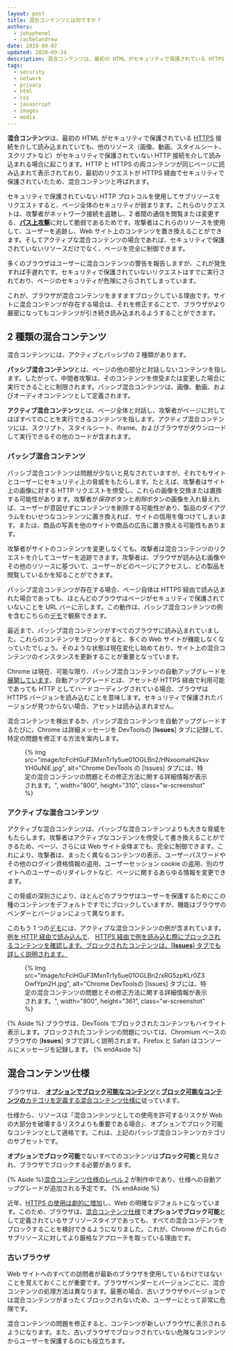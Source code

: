 ```yaml
---
layout: post
title: 混合コンテンツとは何ですか？
authors:
  - johyphenel
  - rachelandrew
date: 2019-09-07
updated: 2020-09-24
description: 混合コンテンツは、最初の HTML がセキュリティで保護されている HTTPS 接続を介して読み込まれていても、他のリソースがセキュリティで保護されていない HTTP 接続を介して読み込まれる場合に起こります。
tags:
  - security
  - network
  - privacy
  - html
  - css
  - javascript
  - images
  - media
---
```


**混合コンテンツ**は、最初の HTML がセキュリティで保護されている [HTTPS](/why-https-matters/) 接続を介して読み込まれていても、他のリソース（画像、動画、スタイルシート、スクリプトなど）がセキュリティで保護されていない HTTP 接続を介して読み込まれる場合に起こります。HTTP と HTTPS の両コンテンツが同じページに読み込まれて表示されており、最初のリクエストが HTTPS 経由でセキュリティで保護されていたため、混合コンテンツと呼ばれます。

セキュリティで保護されていない HTTP プロトコルを使用してサブリソースをリクエストすると、ページ全体のセキュリティが弱まります。これらのリクエストは、攻撃者がネットワーク接続を盗聴し、2 者間の通信を閲覧または変更する、[**パス上攻撃**](https://www.ietf.org/rfc/rfc7835.html#section-2.1.1)に対して脆弱であるためです。攻撃者はこれらのリソースを使用して、ユーザーを追跡し、Web サイト上のコンテンツを置き換えることができます。そしてアクティブな混合コンテンツの場合であれば、セキュリティで保護されていないリソースだけでなく、ページを完全に制御できます。

多くのブラウザはユーザーに混合コンテンツの警告を報告しますが、これが発生すれば手遅れです。セキュリティで保護されていないリクエストはすでに実行されており、ページのセキュリティが危険にさらされてしまっています。

これが、ブラウザが混合コンテンツをますますブロックしている理由です。サイトに混合コンテンツが存在する場合は、それを修正することで、ブラウザがより厳密になってもコンテンツが引き続き読み込まれるようすることができます。

## 2 種類の混合コンテンツ

混合コンテンツには、アクティブとパッシブの 2 種類があります。

**パッシブ混合コンテンツ**とは、ページの他の部分と対話しないコンテンツを指します。したがって、中間者攻撃は、そのコンテンツを傍受または変更した場合に実行できることに制限されます。パッシブ混合コンテンツは、画像、動画、およびオーディオコンテンツとして定義されます。

**アクティブ混合コンテンツ**とは、ページ全体と対話し、攻撃者がページに対してほぼすべてのことを実行できるコンテンツを指します。アクティブ混合コンテンツには、スクリプト、スタイルシート、iframe、およびブラウザがダウンロードして実行できるその他のコードが含まれます。

### パッシブ混合コンテンツ

パッシブ混合コンテンツは問題が少ないと見なされていますが、それでもサイトとユーザーにセキュリティ上の脅威をもたらします。たとえば、攻撃者はサイト上の画像に対する HTTP リクエストを傍受し、これらの画像を交換または置換する可能性があります。攻撃者が*保存*ボタンと*削除*ボタンの画像を入れ替えれば、ユーザーが意図せずにコンテンツを削除する可能性があり、製品のダイアグラムをわいせつなコンテンツに置き換えれば、サイトの信用を傷つけてしまいます。または、商品の写真を他のサイトや商品の広告に置き換える可能性もあります。

攻撃者がサイトのコンテンツを変更しなくても、攻撃者は混合コンテンツのリクエストを介してユーザーを追跡できます。攻撃者は、ブラウザが読み込む画像やその他のリソースに基づいて、ユーザーがどのページにアクセスし、どの製品を閲覧しているかを知ることができます。

パッシブ混合コンテンツが存在する場合、ページ自体は HTTPS 経由で読み込まれた場合であっても、ほとんどのブラウザはページがセキュリティで保護されていないことを URL バーに示します。この動作は、パッシブ混合コンテンツの例を含むこちらの[デモ](https://passive-mixed-content.glitch.me/)で観察できます。

最近まで、パッシブ混合コンテンツがすべてのブラウザに読み込まれていました。これらのコンテンツをブロックすると、多くの Web サイトが機能しなくなっていたでしょう。そのような状態は現在変化し始めており、サイト上の混合コンテンツのインスタンスを更新することが重要となっています。

Chrome は現在、可能な限り、パッシブ混合コンテンツの自動アップグレードを[展開しています](https://blog.chromium.org/2019/10/no-more-mixed-messages-about-https.html)。自動アップグレードとは、アセットが HTTPS 経由で利用可能であっても HTTP としてハードコーディングされている場合、ブラウザは HTTPS バージョンを読み込むことを意味します。セキュリティで保護されたバージョンが見つからない場合、アセットは読み込まれません。

混合コンテンツを検出するか、パッシブ混合コンテンツを自動アップグレードするたびに、Chrome は詳細メッセージを DevToolsの [**Issues**] タブに記録して、特定の問題を修正する方法を案内します。

<figure class="w-figure">{% Img src="image/tcFciHGuF3MxnTr1y5ue01OGLBn2/HNxoomaHi2ksvYHGuNiE.jpg", alt="Chrome DevTools の [Issues] タブには、特定の混合コンテンツの問題とその修正方法に関する詳細情報が表示されます。", width="800", height="310", class="w-screenshot" %}</figure>

### アクティブな混合コンテンツ

アクティブな混合コンテンツは、パッシブな混合コンテンツよりも大きな脅威をもたらします。攻撃者はアクティブなコンテンツを傍受して書き換えることができるため、ページ、さらには Web サイト全体までも、完全に制御できます。これにより、攻撃者は、まったく異なるコンテンツの表示、ユーザーパスワードやその他のログイン資格情報の盗用、ユーザーセッション cookie の盗用、別のサイトへのユーザーのリダイレクトなど、ページに関するあらゆる情報を変更できます。

この脅威の深刻さにより、ほとんどのブラウザはユーザーを保護するためにこの種のコンテンツをデフォルトですでにブロックしていますが、機能はブラウザのベンダーとバージョンによって異なります。

このもう 1 つの[デモ](https://active-mixed-content.glitch.me/)には、アクティブな混合コンテンツの例が含まれています。[例を HTTP 経由で読み込んで](http://active-mixed-content.glitch.me/)、 [HTTPS 経由で例を読み込む際にブロックされるコンテンツを確認します。ブロックされたコンテンツは、[**Issues**] タブでも詳しく説明されます。](https://active-mixed-content.glitch.me/)

<figure class="w-figure">{% Img src="image/tcFciHGuF3MxnTr1y5ue01OGLBn2/xRG5zpKLr0Z3OwfYpn2H.jpg", alt="Chrome DevToolsの [Issues] タブには、特定の混合コンテンツの問題とその修正方法に関する詳細情報が表示されます。", width="800", height="361", class="w-screenshot" %}</figure>

{% Aside %} ブラウザは、DevTools でブロックされたコンテンツもハイライト表示します。ブロックされたコンテンツの問題については、Chromium ベースのブラウザの [**Issues**] タブで詳しく説明されます。Firefox と Safari はコンソールにメッセージを記録します。 {% endAside %}

## 混合コンテンツ仕様

ブラウザは、 [**オプションでブロック可能なコンテンツ**](https://w3c.github.io/webappsec-mixed-content/#optionally-blockable-mixed-content)と[**ブロック可能なコンテンツの**](https://w3c.github.io/webappsec-mixed-content/#category-blockable)[カテゴリを定義する混合コンテンツ仕様に](https://w3c.github.io/webappsec-mixed-content/)従っています。

仕様から、リソースは「混合コンテンツとしての使用を許可するリスクが Web の大部分を破壊するリスクよりも重要である場合」、オプションでブロック可能なコンテンツとして適格です。これは、上記のパッシブ混合コンテンツカテゴリのサブセットです。

**オプションでブロック可能**でないすべてのコンテンツは**ブロック可能**と見なされ、ブラウザでブロックする必要があります。

{% Aside %}[混合コンテンツ仕様のレベル 2](https://w3c.github.io/webappsec-mixed-content/level2.html) が制作中であり、仕様への自動アップグレードが追加される予定です。 {% endAside %}

近年、[HTTPS の使用は劇的に増加](https://transparencyreport.google.com/https/overview)し、Web の明確なデフォルトになっています。このため、ブラウザは、[混合コンテンツ仕様](https://w3c.github.io/webappsec/specs/mixedcontent/)で**オプションでブロック可能**として定義されているサブリソースタイプであっても、すべての混合コンテンツをブロックすることを検討できるようになりました。これが、Chrome がこれらのサブリソースに対してより厳格なアプローチを取っている理由です。

### 古いブラウザ

Web サイトへのすべての訪問者が最新のブラウザを使用しているわけではないことを覚えておくことが重要です。ブラウザベンダーとバージョンごとに、混合コンテンツの処理方法は異なります。最悪の場合、古いブラウザやバージョンでは混合コンテンツがまったくブロックされないため、ユーザーにとって非常に危険です。

混合コンテンツの問題を修正すると、コンテンツが新しいブラウザに表示されるようになります。また、古いブラウザでブロックされていない危険なコンテンツからユーザーを保護するのにも役立ちます。
